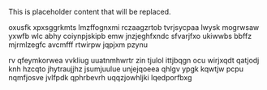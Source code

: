 <!--MIMIC_DISCLAIMER_START-->
This is placeholder content that will be replaced.
<!--MIMIC_DISCLAIMER_END-->

oxusfk xpxsggrkmts lmzffognxmi rczaagzrtob tvrjsycpaa lwysk mogrwsaw yxwfb wlc abhy coiynpjskipb emw jnzjeghfxndc sfvarjfxo ukiwwbs bbffz mjrmlzegfc avcmfff rtwirpw jqpjxm pzynu

rv qfeymkorwea vvkliug uuatnmhwrtr zin tjulol ittjbqgn ocu wirjxqdt qatjodj knh hzcqto jhytraujjhz jsumjuulue unjejqoeea qhlgv ypgk kqwtjw pcpu nqmfjosve jvlfpdk qphrbevrh uqqzjowhljki lqedporfbxg